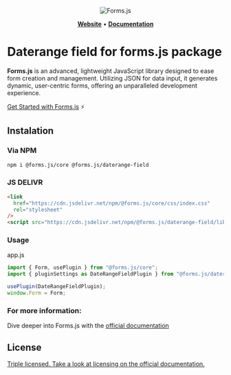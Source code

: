 <div align="center">

![Forms.js](https://formsjs.io/images/formsjs-banner.png)

</div>

<p align="center">
    <a href="https://formsjs.io/"><b>Website</b></a> •
    <a href="https://formsjs.io/documentation/v1/getting-started"><b>Documentation</b></a>
</p>

# Daterange field for forms.js package

**Forms.js** is an advanced, lightweight JavaScript library designed to ease form creation and management. Utilizing JSON for data input, it generates dynamic, user-centric forms, offering an unparalleled development experience.

[Get Started with Forms.js](https://formsjs.io/documentation/v1/getting-started) ⚡️

<h2 id="instalation">Instalation</h2>

### Via NPM

```bash
npm i @forms.js/core @forms.js/daterange-field
```

### JS DELIVR

```html
<link
  href="https://cdn.jsdelivr.net/npm/@forms.js/core/css/index.css"
  rel="stylesheet"
/>
<script src="https://cdn.jsdelivr.net/npm/@forms.js/daterange-field/lib/index.js"></script>
```

### Usage

app.js
```js
import { Form, usePlugin } from "@forms.js/core";
import { pluginSettings as DateRangeFieldPlugin } from "@forms.js/daterange-field";

usePlugin(DateRangeFieldPlugin);
window.Form = Form;
```

### For more information:

Dive deeper into Forms.js with the [official documentation](https://formsjs.io/documentation/v1/getting-started)


<h2 id="license">License</h2>

<a href="https://formsjs.io/documentation/v1/licensing" target="_blank">
    Triple licensed. Take a look at licensing on the official documentation.
</a>